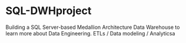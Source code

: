 # SQL-DWHproject
Building a SQL Server-based Medallion Architecture Data Warehouse to learn more about Data Engineering. ETLs / Data modeling / Analyticsa
